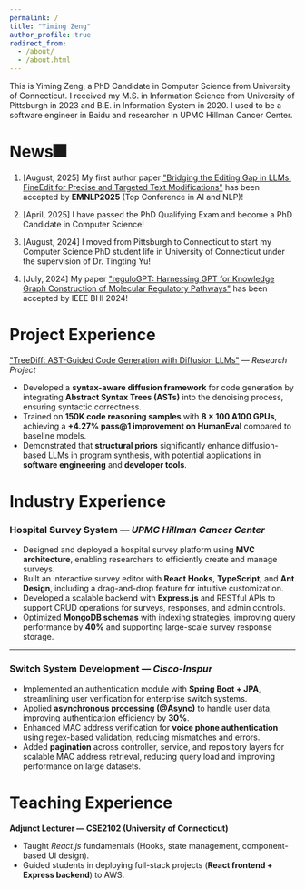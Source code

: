 ```yaml
---
permalink: /
title: "Yiming Zeng"
author_profile: true
redirect_from: 
  - /about/
  - /about.html
---
```


This is Yiming Zeng, a PhD Candidate in Computer Science from University of Connecticut. I received my M.S. in Information Science from University of Pittsburgh in 2023 and B.E. in Information System in 2020. I used to be a software engineer in Baidu and researcher in UPMC Hillman Cancer Center.

News🎆
======
1. [August, 2025] My first author paper <a href="https://arxiv.org/abs/2502.13358" target="_blank" rel="noopener">"Bridging the Editing Gap in LLMs: FineEdit for Precise and Targeted Text Modifications"</a>  has been accepted by **EMNLP2025** (Top Conference in AI and NLP)! 

2. [April, 2025] I have passed the PhD Qualifying Exam and become a PhD Candidate in Computer Science!

3. [August, 2024] I moved from Pittsburgh to Connecticut to start my Computer Science PhD student life in University of Connecticut under the supervision of Dr. Tingting Yu!

4. [July, 2024] My paper <a href="https://pubmed.ncbi.nlm.nih.gov/38313267/" target="_blank" rel="noopener">"reguloGPT: Harnessing GPT for Knowledge Graph Construction of Molecular Regulatory Pathways"</a>  has been accepted by IEEE BHI 2024! 

Project Experience
======
<a href="https://www.arxiv.org/abs/2508.01473" target="_blank" rel="noopener">"TreeDiff: AST-Guided Code Generation with Diffusion LLMs"</a> — *Research Project*
- Developed a **syntax-aware diffusion framework** for code generation by integrating **Abstract Syntax Trees (ASTs)** into the denoising process, ensuring syntactic correctness.  
- Trained on **150K code reasoning samples** with **8 × 100 A100 GPUs**, achieving a **+4.27% pass@1 improvement on HumanEval** compared to baseline models.  
- Demonstrated that **structural priors** significantly enhance diffusion-based LLMs in program synthesis, with potential applications in **software engineering** and **developer tools**.  


Industry Experience
======
### Hospital Survey System — *UPMC Hillman Cancer Center*
- Designed and deployed a hospital survey platform using **MVC architecture**, enabling researchers to efficiently create and manage surveys.  
- Built an interactive survey editor with **React Hooks**, **TypeScript**, and **Ant Design**, including a drag-and-drop feature for intuitive customization.  
- Developed a scalable backend with **Express.js** and RESTful APIs to support CRUD operations for surveys, responses, and admin controls.  
- Optimized **MongoDB schemas** with indexing strategies, improving query performance by **40%** and supporting large-scale survey response storage.  

---

### Switch System Development — *Cisco-Inspur*
- Implemented an authentication module with **Spring Boot + JPA**, streamlining user verification for enterprise switch systems.  
- Applied **asynchronous processing (@Async)** to handle user data, improving authentication efficiency by **30%**.  
- Enhanced MAC address verification for **voice phone authentication** using regex-based validation, reducing mismatches and errors.  
- Added **pagination** across controller, service, and repository layers for scalable MAC address retrieval, reducing query load and improving performance on large datasets.  

Teaching Experience
======
**Adjunct Lecturer — CSE2102 (University of Connecticut)**  
- Taught *React.js* fundamentals (Hooks, state management, component-based UI design).  
- Guided students in deploying full-stack projects (**React frontend + Express backend**) to AWS.  